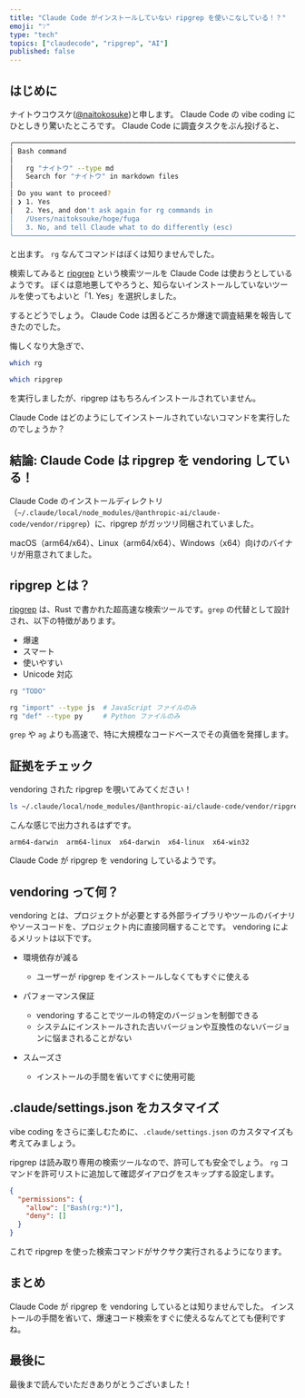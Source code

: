 ```yaml
---
title: "Claude Code がインストールしていない ripgrep を使いこなしている！？"
emoji: "❔"
type: "tech"
topics: ["claudecode", "ripgrep", "AI"]
published: false
---
```


## はじめに

ナイトウコウスケ([@naitokosuke](https://twitter.com/naitokosuke))と申します。
Claude Code の vibe coding にひとしきり驚いたところです。
Claude Code に調査タスクをぶん投げると、

```bash
╭─────────────────────────────────────────────────────────────────────────╮
│ Bash command                                                            │
│                                                                         │
│   rg "ナイトウ" --type md                                                │
│   Search for "ナイトウ" in markdown files                                │
│                                                                         │
│ Do you want to proceed?                                                 │
│ ❯ 1. Yes                                                                │
│   2. Yes, and don't ask again for rg commands in                        │
│   /Users/naitoksouke/hoge/fuga                                          │
│   3. No, and tell Claude what to do differently (esc)                   │
╰─────────────────────────────────────────────────────────────────────────╯
```

と出ます。
`rg` なんてコマンドはぼくは知りませんでした。

検索してみると [ripgrep](https://github.com/BurntSushi/ripgrep) という検索ツールを Claude Code は使おうとしているようです。
ぼくは意地悪してやろうと、知らないインストールしていないツールを使ってもよいと「1. Yes」を選択しました。

するとどうでしょう。
Claude Code は困るどころか爆速で調査結果を報告してきたのでした。

悔しくなり大急ぎで、

```bash
which rg
```

```bash
which ripgrep
```

を実行しましたが、ripgrep はもちろんインストールされていません。

Claude Code はどのようにしてインストールされていないコマンドを実行したのでしょうか？

## 結論: Claude Code は ripgrep を vendoring している！

Claude Code のインストールディレクトリ（`~/.claude/local/node_modules/@anthropic-ai/claude-code/vendor/ripgrep`）に、ripgrep がガッツリ同梱されていました。

macOS（arm64/x64）、Linux（arm64/x64）、Windows（x64）向けのバイナリが用意されてました。

## ripgrep とは？

[ripgrep](https://github.com/BurntSushi/ripgrep) は、Rust で書かれた超高速な検索ツールです。`grep` の代替として設計され、以下の特徴があります。

- 爆速
- スマート
- 使いやすい
- Unicode 対応

```bash
rg "TODO"
```

```bash
rg "import" --type js  # JavaScript ファイルのみ
rg "def" --type py     # Python ファイルのみ
```

`grep` や `ag` よりも高速で、特に大規模なコードベースでその真価を発揮します。

## 証拠をチェック

vendoring された ripgrep を覗いてみてください！

```bash
ls ~/.claude/local/node_modules/@anthropic-ai/claude-code/vendor/ripgrep
```

こんな感じで出力されるはずです。

```
arm64-darwin  arm64-linux  x64-darwin  x64-linux  x64-win32
```

Claude Code が ripgrep を vendoring しているようです。

## vendoring って何？

vendoring とは、プロジェクトが必要とする外部ライブラリやツールのバイナリやソースコードを、プロジェクト内に直接同梱することです。
vendoring によるメリットは以下です。

- 環境依存が減る

  - ユーザーが ripgrep をインストールしなくてもすぐに使える

- パフォーマンス保証

  - vendoring することでツールの特定のバージョンを制御できる
  - システムにインストールされた古いバージョンや互換性のないバージョンに悩まされることがない

- スムーズさ

  - インストールの手間を省いてすぐに使用可能

## .claude/settings.json をカスタマイズ

vibe coding をさらに楽しむために、`.claude/settings.json` のカスタマイズも考えてみましょう。

ripgrep は読み取り専用の検索ツールなので、許可しても安全でしょう。
`rg` コマンドを許可リストに追加して確認ダイアログをスキップする設定します。

```json
{
  "permissions": {
    "allow": ["Bash(rg:*)"],
    "deny": []
  }
}
```

これで ripgrep を使った検索コマンドがサクサク実行されるようになります。

## まとめ

Claude Code が ripgrep を vendoring しているとは知りませんでした。
インストールの手間を省いて、爆速コード検索をすぐに使えるなんてとても便利ですね。

## 最後に

最後まで読んでいただきありがとうございました！

